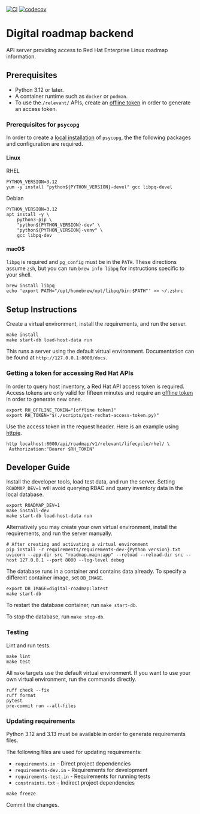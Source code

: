 [![CI](https://github.com/RedHatInsights/digital-roadmap-backend/actions/workflows/ci.yml/badge.svg)](https://github.com/RedHatInsights/digital-roadmap-backend/actions/workflows/ci.yml)
[![codecov](https://codecov.io/gh/RedHatInsights/digital-roadmap-backend/graph/badge.svg?token=1K4JGKV8EA)](https://codecov.io/gh/RedHatInsights/digital-roadmap-backend)


# Digital roadmap backend

API server providing access to Red Hat Enterprise Linux roadmap information.


## Prerequisites

- Python 3.12 or later.
- A container runtime such as `docker` or `podman`.
- To use the `/relevant/` APIs, create an [offline token] in order to generate an access token.

### Prerequisites for `psycopg` ###

In order to create a [local installation] of `psycopg`, the the following packages and configuration are required.

#### Linux ####

RHEL

```shell
PYTHON_VERSION=3.12
yum -y install "python${PYTHON_VERSION}-devel" gcc libpq-devel
```

Debian

```shell
PYTHON_VERSION=3.12
apt install -y \
    python3-pip \
    "python${PYTHON_VERSION}-dev" \
    "python${PYTHON_VERSION}-venv" \
    gcc libpq-dev
```

#### macOS ####

`libpq` is required and `pg_config` must be in the `PATH`. These directions assume `zsh`, but you can run `brew info libpq` for instructions specific to your shell.

```shell
brew install libpq
echo 'export PATH="/opt/homebrew/opt/libpq/bin:$PATH"' >> ~/.zshrc
```


## Setup Instructions

Create a virtual environment, install the requirements, and run the server.

```shell
make install
make start-db load-host-data run
```

This runs a server using the default virtual environment. Documentation can be found at  `http://127.0.0.1:8000/docs`.


### Getting a token for accessing Red Hat APIs

In order to query host inventory, a Red Hat API access token is required. Access tokens are only valid for fifteen minutes and require an [offline token] in order to generate new ones.

```
export RH_OFFLINE_TOKEN="[offline token]"
export RH_TOKEN="$(./scripts/get-redhat-access-token.py)"
```

Use the access token in the request header. Here is an example using [httpie].

```
http localhost:8000/api/roadmap/v1/relevant/lifecycle/rhel/ \
 Authorization:"Bearer $RH_TOKEN"
```

## Developer Guide
Install the developer tools, load test data, and run the server. Setting `ROADMAP_DEV=1` will avoid querying RBAC and query inventory data in the local database.

```shell
export ROADMAP_DEV=1
make install-dev
make start-db load-host-data run
```

Alternatively you may create your own virtual environment, install the requirements, and run the server manually.
```
# After creating and activating a virtual environment
pip install -r requirements/requirements-dev-{Python version}.txt
uvicorn --app-dir src "roadmap.main:app" --reload --reload-dir src --host 127.0.0.1 --port 8000 --log-level debug
```

The database runs in a container and contains data already. To specify a different container image, set `DB_IMAGE`.

```shell
export DB_IMAGE=digital-roadmap:latest
make start-db
```

To restart the database container, run `make start-db`.

To stop the database, run `make stop-db`.

### Testing

Lint and run tests.

```shell
make lint
make test
```

All `make` targets use the default virtual environment. If you want to use your own virtual environment, run the commands directly.

```shell
ruff check --fix
ruff format
pytest
pre-commit run --all-files
```


### Updating requirements

Python 3.12 and 3.13 must be available in order to generate requirements files.

The following files are used for updating requirements:

- `requirements.in` - Direct project dependencies
- `requirements-dev.in` - Requirements for development
- `requirements-test.in` - Requirements for running tests
- `constraints.txt` - Indirect project dependencies

```
make freeze
```

Commit the changes.


[local installation]: https://www.psycopg.org/psycopg3/docs/basic/install.html#local-installation
[offline token]: https://access.redhat.com/articles/3626371
[host inventory]: https://developers.redhat.com/api-catalog/api/inventory
[httpie]: https://httpie.io/docs/cli
